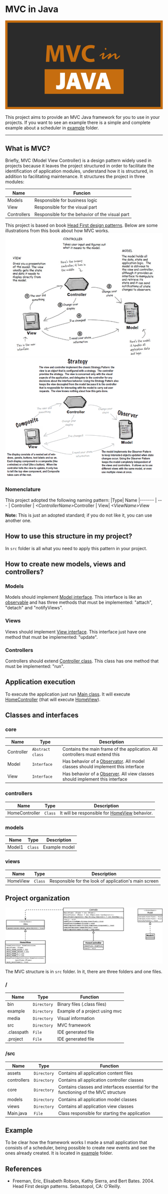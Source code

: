 # MVC in Java
![](https://github.com/williamniemiec/MVC-in-Java/blob/master/media/logo/mvc-in-java_logo.jpg?raw=true)

This project aims to provide an MVC Java framework for you to use in your projects. If you want to see an example there is a simple and complete example about a scheduler in [example](https://github.com/williamniemiec/MVC-in-Java/tree/master/example) folder.

<hr />

## What is MVC?
Briefly, MVC (Model View Controller) is a design pattern widely used in projects because it leaves the project structured in order to facilitate the identification of application modules, understand how it is structured, in addition to facilitating maintenance. It structures the project in three modules:

|Name| Funcion
|------- | -------------- 
|Models | Responsible for business logic
|View | Responsible for the visual part
|Controllers | Responsible for the behavior of the visual part

This project is based on book [Head First design patterns](https://www.oreilly.com/library/view/head-first-design/0596007124/). Below are some illustrations from this book about how MVC works.
![generalView1](https://github.com/williamniemiec/MVC-in-Java/blob/master/media/example/GeneralView.jpg?raw=true)
![generalView2](https://github.com/williamniemiec/MVC-in-Java/blob/master/media/example/GeneralView2.png?raw=true)


### Nomenclature
This project adopted the following naming pattern:
|Type| Name
|------- | --- 
| Controller | <i>&lt;ControllerName&gt;</i>Controller
| View| <i>&lt;ViewName&gt;</i>View


<b>Note:</b> This is just an adopted standard; if you do not like it, you can use another one.

## How to use this structure in my project?
In `src` folder is all what you need to apply this pattern in your project. 

## How to create new models, views and controllers?

### Models
Models should implement [Model interface](https://github.com/williamniemiec/MVC-in-Java/blob/master/src/core/Model.java). This interface is like an [observable](https://www.javaworld.com/article/2077258/observer-and-observable.html) and has three methods that must be implemented: "attach", "detach" and "notifyViews".

### Views
Views should implement [View interface](https://github.com/williamniemiec/MVC-in-Java/blob/master/src/core/View.java). This interface just have one method that must be implemented: "update".

### Controllers
Controllers should extend [Controller class](https://github.com/williamniemiec/MVC-in-Java/blob/master/src/core/Controller.java). This class has one method that must be implemented: "run".

## Application execution
To execute the application just run [Main class](https://github.com/williamniemiec/MVC-in-Java/blob/master/src/Main.java). It will execute [HomeController](https://github.com/williamniemiec/MVC-in-Java/blob/master/src/controllers/HomeController.java) (that will execute [HomeView](https://github.com/williamniemiec/MVC-in-Java/blob/master/src/views/HomeView.java)).

## Classes and interfaces

### core
|        Name        | Type |	Description	|
|----------------|-------|--------------------------------------------------|
|		Controller 		|	`Abstract class`	| 	Contains the main frame of the application. All controllers must extend this	|
|		Model 			|	`Interface`			| 	Has behavior of a [Observator](https://www.javaworld.com/article/2077258/observer-and-observable.html). All model classes should implement this interface		|
|		View 			|	`Interface`			| 	Has behavior of a [Observer](https://www.javaworld.com/article/2077258/observer-and-observable.html). All view classes should implement this interface		|

### controllers

|        Name        | Type |	Description	|
|----------------|-------|--------------------------------------------------|
|	HomeController			|	`Class`			|	It will be responsible for [HomeView](https://github.com/williamniemiec/TextPlayer/blob/master/src/views/HomeView.java) behavior.	|

### models

|        Name        | Type |	Description	|
|----------------|-------|--------------------------------------------------|
|	Model1 				|	`Class`	| 	Example model		|

### views

|        Name        | Type |	Description	|
|----------------|-------|--------------------------------------------------|
|	HomeView 				|	`Class`	| 	Responsible for the look of application's main screen		|


## Project organization
![](https://github.com/williamniemiec/MVC-in-Java/blob/master/media/uml/uml.png)

The MVC structure is in `src` folder. In it, there are three folders and one files.

### /
|Name| Type| Function
|------- | --- | ----
| bin| `Directory`| Binary files (&#46;class files)
| example| `Directory`| Example of a project using mvc
| media| `Directory`| Visual information
| src| `Directory`| MVC framework
| &#46;classpath | `File`| IDE generated file
| &#46;project| `File`| IDE generated file


### /src
|Name| Type| Function
|------- | --- | ----
| 	assets	| `Directory`	| Contains all application content files
| controllers | `Directory`| Contains all application controller classes
| 	core 	| `Directory`	| Contains classes and interfaces essential for the functioning of the MVC structure
| models | `Directory`| Contains all application model classes
| views | `Directory`| Contains all application view classes
| Main&#46;java | `File`| Class responsible for starting the application

## Example
To be clear how the framework works I made a small application that consists of a scheduler, being possible to create new events and see the ones already created. It is located in [example](https://github.com/williamniemiec/MVC-in-Java/tree/master/example) folder.

## References
- Freeman, Eric, Elisabeth Robson, Kathy Sierra, and Bert Bates. 2004. Head First design patterns. Sebastopol, CA: O'Reilly.